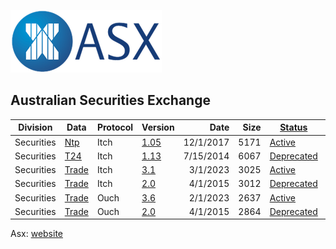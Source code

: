 [![Asx](https://github.com/Open-Markets-Initiative/Directory/blob/main/Organizations/Asx/Images/Logo.png)](https://www.asx.com.au)


## Australian Securities Exchange

| Division | Data | Protocol | Version | Date | Size | [Status][Omi.Glossary.Status] | [Testing][Omi.Glossary.Testing] | Specification |
| --- | --- | --- | --- | ---: | ---: | --- | --- | --- |
| Securities | [Ntp][Asx.Securities.Ntp.Itch.v1.05.Dissector] | Itch | [1.05][Asx.Securities.Ntp.Itch.v1.05.Dissector] | 12/1/2017 | 5171 | [Active][Omi.Glossary.Status.Active] | [Verified][Omi.Glossary.Testing.Verified] | [url][Asx.Securities.Ntp.Itch.v1.05.Url] - [pdf][Asx.Securities.Ntp.Itch.v1.05.Pdf] |
| Securities | [T24][Asx.Securities.T24.Itch.v1.13.Dissector] | Itch | [1.13][Asx.Securities.T24.Itch.v1.13.Dissector] | 7/15/2014 | 6067 | [Deprecated][Omi.Glossary.Status.Deprecated] | [Untested][Omi.Glossary.Testing.Untested] | [pdf][Asx.Securities.T24.Itch.v1.13.Pdf] |
| Securities | [Trade][Asx.Securities.Trade.Itch.v3.1.Dissector] | Itch | [3.1][Asx.Securities.Trade.Itch.v3.1.Dissector] | 3/1/2023 | 3025 | [Active][Omi.Glossary.Status.Active] | [Untested][Omi.Glossary.Testing.Untested] | [url][Asx.Securities.Trade.Itch.v3.1.Url] - [pdf][Asx.Securities.Trade.Itch.v3.1.Pdf] |
| Securities | [Trade][Asx.Securities.Trade.Itch.v2.0.Dissector] | Itch | [2.0][Asx.Securities.Trade.Itch.v2.0.Dissector] | 4/1/2015 | 3012 | [Deprecated][Omi.Glossary.Status.Deprecated] | [Untested][Omi.Glossary.Testing.Untested] | [pdf][Asx.Securities.Trade.Itch.v2.0.Pdf] |
| Securities | [Trade][Asx.Securities.Trade.Ouch.v3.6.Dissector] | Ouch | [3.6][Asx.Securities.Trade.Ouch.v3.6.Dissector] | 2/1/2023 | 2637 | [Active][Omi.Glossary.Status.Active] | [Untested][Omi.Glossary.Testing.Untested] | [url][Asx.Securities.Trade.Ouch.v3.6.Url] - [pdf][Asx.Securities.Trade.Ouch.v3.6.Pdf] |
| Securities | [Trade][Asx.Securities.Trade.Ouch.v2.0.Dissector] | Ouch | [2.0][Asx.Securities.Trade.Ouch.v2.0.Dissector] | 4/1/2015 | 2864 | [Deprecated][Omi.Glossary.Status.Deprecated] | [Untested][Omi.Glossary.Testing.Untested] | [pdf][Asx.Securities.Trade.Ouch.v2.0.Pdf] |


Asx: [website](https://www.asx.com.au "Go to Australian Securities Exchange")


[Omi.Glossary.Status]: https://github.com/Open-Markets-Initiative/Directory/blob/main/Glossary/Status.md "Protocol Deployment Status"
[Omi.Glossary.Status.Active]: https://github.com/Open-Markets-Initiative/Directory/blob/main/Glossary/Status.md "Deployment Status: Protocol is in active production"
[Omi.Glossary.Status.Deprecated]: https://github.com/Open-Markets-Initiative/Directory/blob/main/Glossary/Status.md "Deployment Status: Protocol is no longer in active use"
[Omi.Glossary.Status.Future]: https://github.com/Open-Markets-Initiative/Directory/blob/main/Glossary/Status.md "Deployment Status: Protocol is not yet deployed to an active production environment"
[Omi.Glossary.Status.Unknown]: https://github.com/Open-Markets-Initiative/Directory/blob/main/Glossary/Status.md "Deployment Status: Protocol deployment status is unknown"
[Omi.Glossary.Status.Header]: https://github.com/Open-Markets-Initiative/Directory/blob/main/Glossary/Status.md "Deployment Status: Header only protocol provided for debugging"
[Omi.Glossary.Testing]: https://github.com/Open-Markets-Initiative/Directory/blob/main/Glossary/Testing.md "Protocol Testing Status"
[Omi.Glossary.Testing.Verified]: https://github.com/Open-Markets-Initiative/Directory/blob/main/Glossary/Testing.md "Testing Status: Protocol has been tested on live data"
[Omi.Glossary.Testing.Incomplete]: https://github.com/Open-Markets-Initiative/Directory/blob/main/Glossary/Testing.md "Testing Status: Protocol has been tested on live data but contains known issues"
[Omi.Glossary.Testing.Beta]: https://github.com/Open-Markets-Initiative/Directory/blob/main/Glossary/Testing.md "Testing Status: Protocol has not been tested and structure is speculative"
[Omi.Glossary.Testing.Untested]: https://github.com/Open-Markets-Initiative/Directory/blob/main/Glossary/Testing.md "Testing Status: Protocol has not been tested on live data"

[Asx.Securities.T24.Itch.v1.13.Dissector]: https://github.com/Open-Markets-Initiative/wireshark-lua/blob/main/Asx/Asx_Securities_T24_Itch_v1_13_Dissector.lua "Asx Securities T24 Itch v1.13 Wireshark Dissector"
[Asx.Securities.T24.Itch.v1.13.Pdf]: https://github.com/Open-Markets-Initiative/Directory/blob/main/Organizations/Asx/Specifications/T24/Asx.Securities.T24.Itch.v1.13.pdf "Australian Securities Exchange 1.13 Pdf"
[Asx.Securities.Ntp.Itch.v1.05.Dissector]: https://github.com/Open-Markets-Initiative/wireshark-lua/blob/main/Asx/Asx_Securities_Ntp_Itch_v1_05_Dissector.lua "Asx Securities Ntp Itch v1.05 Wireshark Dissector"
[Asx.Securities.Ntp.Itch.v1.05.Url]: https://asxonline.com/public/landing-pages/ntp-document-library.html "Australian Securities Exchange 1.05 Url"
[Asx.Securities.Ntp.Itch.v1.05.Pdf]: https://github.com/Open-Markets-Initiative/Directory/blob/main/Organizations/Asx/Specifications/Ntp/Asx.Securities.Ntp.Itch.v1.05.pdf "Australian Securities Exchange 1.05 Pdf"
[Asx.Securities.Trade.Itch.v2.0.Dissector]: https://github.com/Open-Markets-Initiative/wireshark-lua/blob/main/Asx/Asx_Securities_Trade_Itch_v2_0_Dissector.lua "Asx Securities Trade Itch v2.0 Wireshark Dissector"
[Asx.Securities.Trade.Itch.v2.0.Pdf]: https://github.com/Open-Markets-Initiative/Directory/blob/main/Organizations/Asx/Specifications/Trade/Itch/Asx.Securities.Trade.Itch.v2.0.pdf "Australian Securities Exchange 2.0 Pdf"
[Asx.Securities.Trade.Itch.v3.1.Dissector]: https://github.com/Open-Markets-Initiative/wireshark-lua/blob/main/Asx/Asx_Securities_Trade_Itch_v3_1_Dissector.lua "Asx Securities Trade Itch v3.1 Wireshark Dissector"
[Asx.Securities.Trade.Itch.v3.1.Url]: https://asxonline.com/public/documents/asx-trade-technical-library.html "Australian Securities Exchange 3.1 Url"
[Asx.Securities.Trade.Itch.v3.1.Pdf]: https://github.com/Open-Markets-Initiative/Directory/blob/main/Organizations/Asx/Specifications/Trade/Itch/Asx.Securities.Trade.Itch.v3.1.pdf "Australian Securities Exchange 3.1 Pdf"
[Asx.Securities.Trade.Ouch.v2.0.Dissector]: https://github.com/Open-Markets-Initiative/wireshark-lua/blob/main/Asx/Asx_Securities_Trade_Ouch_v2_0_Dissector.lua "Asx Securities Trade Ouch v2.0 Wireshark Dissector"
[Asx.Securities.Trade.Ouch.v2.0.Pdf]: https://github.com/Open-Markets-Initiative/Directory/blob/main/Organizations/Asx/Specifications/Trade/Ouch/Asx.Securities.Trade.Ouch.v2.0.pdf "Australian Securities Exchange 2.0 Pdf"
[Asx.Securities.Trade.Ouch.v3.6.Dissector]: https://github.com/Open-Markets-Initiative/wireshark-lua/blob/main/Asx/Asx_Securities_Trade_Ouch_v3_6_Dissector.lua "Asx Securities Trade Ouch v3.6 Wireshark Dissector"
[Asx.Securities.Trade.Ouch.v3.6.Url]: https://asxonline.com/public/documents/asx-trade-technical-library.html "Australian Securities Exchange 3.6 Url"
[Asx.Securities.Trade.Ouch.v3.6.Pdf]: https://github.com/Open-Markets-Initiative/Directory/blob/main/Organizations/Asx/Specifications/Trade/Ouch/Asx.Securities.Trade.Ouch.v3.6.pdf "Australian Securities Exchange 3.6 Pdf"
